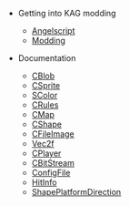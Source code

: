 <!-- docs/_sidebar.md -->
- Getting into KAG modding

    - [Angelscript](angelscript.md)
    - [Modding](modding.md)

- Documentation
    - [CBlob](objects/CBlob.md)
    - [CSprite](objects/CSprite.md)
    - [SColor](objects/SColor.md)
    - [CRules](objects/CRules.md)
    - [CMap](objects/CMap.md)
    - [CShape](objects/CShape.md)
    - [CFileImage](objects/CFileImage.md)
    - [Vec2f](objects/Vec2f.md)
    - [CPlayer](objects/CPlayer.md)
    - [CBitStream](objects/CBitStream.md)
    - [ConfigFile](objects/ConfigFile.md)
    - [HitInfo](objects/HitInfo.md)
    - [ShapePlatformDirection](objects/ShapePlatformDirection.md)
<!--    - [onCommand Hooks](misc/using-commands.md) -->
